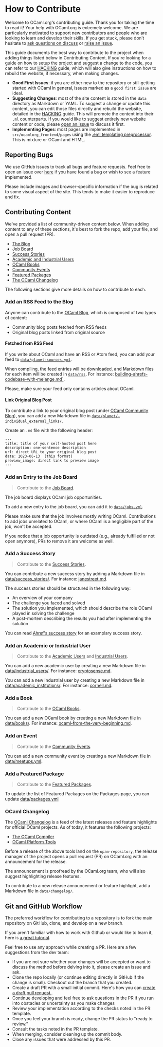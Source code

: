# How to Contribute

Welcome to OCaml.org's contributing guide. Thank you for taking the time to read it! Your help with OCaml.org is extremely welcome. We are particularly motivated to support new contributors and people who are looking to learn and develop their skills. If you get stuck, please don’t hesitate to [ask questions on discuss](https://discuss.ocaml.org/) or [raise an issue](https://github.com/ocaml/ocaml.org/issues/new).

This guide documents the best way to contribute to the project when adding things listed below in Contributing Content. If you're looking for a guide on how to setup the project and suggest a change to the code, you can refer to our [HACKING](./HACKING.md) guide, which will also give instructions on how to rebuild the website, if necessary, when making changes.

- **Good First Issues**: if you are either new to the repository or still getting started with OCaml in general, issues marked as a `good first issue` are ideal.
- **Suggesting Changes**: most of the site content is stored in the `data` directory as Markdown or YAML. To suggest a change or update this content, you can edit those files directly and rebuild the website, detailed in the [HACKING](./HACKING.md) guide. This will promote the content into their `.ml` counterparts. If you would like to suggest entirely new website content or code, please [open an issue](https://github.com/ocaml/ocaml.org/issues) to discuss it first.
- **Implementing Pages**: most pages are implemented in `src/ocamlorg_frontend/pages` using the [.eml templating preprocessor](https://aantron.github.io/dream/#templates). This is mixture or OCaml and HTML.

## Reporting Bugs

We use GitHub issues to track all bugs and feature requests. Feel free to open an issue over [here](https://github.com/ocaml/ocaml.org/issues/new) if you have found a bug or wish to see a feature implemented.

Please include images and browser-specific information if the bug is related to some visual aspect of the site. This tends to make it easier to reproduce and fix.

## Contributing Content

We've provided a list of community-driven content below. When adding content to any of these sections, it's best to fork the repo, add your file, and open a pull request (PR).

- [The Blog](#content-blog)
- [Job Board](#content-job)
- [Success Stories](#content-success-story)
- [Academic and Industrial Users](#content-user)
- [OCaml Books](#content-book)
- [Community Events](#content-event)
- [Featured Packages](#content-package)
- [The OCaml Changelog](#content-package)

The following sections give more details on how to contribute to each.

### <a name="content-blog"></a> <a name="blog">Add an RSS Feed to the Blog</a>

Anyone can contribute to the [OCaml Blog](https://ocaml.org/blog), which is composed of two types of content:

- Community blog posts fetched from RSS feeds
- Original blog posts linked from original source

#### Fetched from RSS Feed

If you write about OCaml and have an RSS or Atom feed, you can add your feed to [`data/planet-sources.yml`](data/planet-sources.yml).

When compiling, the feed entries will be downloaded, and Markdown files for each item will be created in [`data/rss`](data/rss/). For instance: [building-ahrefs-codebase-with-melange.md`](data/rss/ahrefs/building-ahrefs-codebase-with-melange.md).

Please, make sure your feed only contains articles about OCaml.

#### Link Original Blog Post

To contribute a link to your original blog post (under [OCaml Community Blog](https://ocaml.org/blog)), you can add a new Markdown file in [`data/planet/-individual_external_links/`](data/planet/-individual_external_links/).

Create an `.md` file with the following header:

```
---
title: title of your self-hosted post here
description: one-sentence description
url: direct URL to your original blog post
date: 2023-06-13  (this format)
preview_image: direct link to preview image
---
```

### <a name="content-job"></a><a name="jobs">Add an Entry to the Job Board</a>

> Contribute to the [Job Board](https://ocaml.org/jobs).

The job board displays OCaml job opportunities.

To add a new entry to the job board, you can add it to [`data/jobs.yml`](data/jobs.yml).

Please make sure that the job involves mostly writing OCaml. Contributions to add jobs unrelated to OCaml, or where OCaml is a negligible part of the job, won't be accepted.

If you notice that a job opportunity is outdated (e.g., already fulfilled or not open anymore), PRs to remove it are welcome as well.

### <a name="content-success-story"></a><a name="story"> Add a Success Story</a>

> Contribute to the [Success Stories](https://ocaml.org/success-stories).

You can contribute a new success story by adding a Markdown file in [data/success_stories/](data/success_stories/). For instance: [janestreet.md](data/success_stories/en/janestreet.md).

The success stories should be structured in the following way:

- An overview of your company
- The challenge you faced and solved
- The solution you implemented, which should describe the role OCaml played in solving the challenge
- A post-mortem describing the results you had after implementing the solution

You can read [Ahref's success story](https://ocaml.org/success-stories/peta-byte-scale-web-crawler) for an examplary success story.

### <a name="content-user"></a><a name="academic"> Add an Academic or Industrial User</a><a name="industrial"></a>

> Contribute to the [Academic Users](https://ocaml.org/academic-users) and [Industrial Users](https://ocaml.org/industrial-users).

You can add a new academic user by creating a new Markdown file in [data/industrial_users/](data/industrial_users/). For instance: [cryptosense.md](data/industrial_users/en/cryptosense.md).

You can add a new industrial user by creating a new Markdown file in [data/academic_institutions/](data/academic_institutions). For instance: [cornell.md](data/academic_institutions/en/cornell.md).

### <a name="content-book"></a><a name="books"> Add a Book</a>

> Contribute to the [OCaml Books](https://ocaml.org/books).

You can add a new OCaml book by creating a new Markdown file in [data/books/](data/books/). For instance: [ocaml-from-the-very-beginning.md](data/industrial_users/en/ocaml-from-the-very-beginning.md).

### <a name="content-event"></a><a name="event"> Add an Event</a>

> Contribute to the [Community Events](https://ocaml.org/community).

You can add a new community event by creating a new Markdown file in [data/meetups.yml](data/meetups.yml).

### <a name="content-package"></a> <a name="package">Add a Featured Package</a>

> Contribute to the [Featured Packages](https://ocaml.org/packages).

To update the list of Featured Packages on the Packages page, you can update [data/packages.yml](data/packages.yml)

### <a name="ocaml-changelog"></a><a name="changleog"> OCaml Changelog</a>

The [OCaml Changelog](https://ocaml.org/changelog) is a feed of the latest releases and feature highlights for official OCaml projects. As of today, it features the following projects:

- [The OCaml Compiler](https://github.com/ocaml/ocaml)
- [OCaml Platform Tools](https://ocaml.org/docs/platform)

Before a release of the above tools land on the `opam-repository`, the release manager of the project opens a pull request (PR) on OCaml.org with an announcement for the release.

The announcement is proofread by the OCaml.org team, who will also suggest highlighting release features.

To contribute to a new release announcement or feature highlight, add a Markdown file in `data/changelog/`.

## Git and GitHub Workflow

The preferred workflow for contributing to a repository is to fork the main repository on GitHub, clone, and develop on a new branch.

If you aren't familiar with how to work with Github or would like to learn it, here is [a great tutorial](https://app.egghead.io/playlists/how-to-contribute-to-an-open-source-project-on-github).

Feel free to use any approach while creating a PR. Here are a few suggestions from the dev team:

- If you are not sure whether your changes will be accepted or want to discuss the method before delving into it, please create an issue and ask.
- Clone the repo locally (or continue editing directly in GitHub if the change is small). Checkout
  out the branch that you created.
- Create a draft PR with a small initial commit. Here's how you can [create a draft pull request.](https://github.blog/2019-02-14-introducing-draft-pull-requests/).
- Continue developing and feel free to ask questions in the PR if you run into obstacles or uncertainty as you make changes
- Review your implementation according to the checks noted in the PR template.
- Once you feel your branch is ready, change the PR status to "ready to review."
- Consult the tasks noted in the PR template.
- When merging, consider cleaning up the commit body.
- Close any issues that were addressed by this PR.
